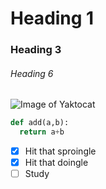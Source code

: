 # Heading 1
### Heading 3
###### Heading 6

![Image of Yaktocat](https://octodex.github.com/images/yaktocat.png)

```python
def add(a,b):
  return a+b
```

- [x] Hit that sproingle
- [x] Hit that doingle
- [ ] Study
